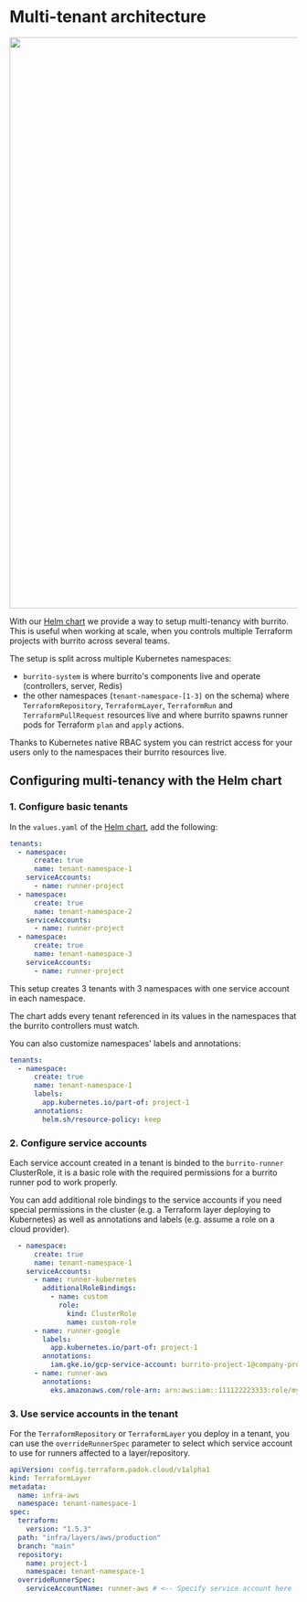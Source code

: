 # Multi-tenant architecture

<p align="center"><img src="../../assets/design/multi-tenant-architecture.excalidraw.png" width="1000px" /></p>

With our [Helm chart](./install/with-helm.md) we provide a way to setup multi-tenancy with burrito. This is useful when working at scale, when you controls multiple Terraform projects with burrito across several teams.

The setup is split across multiple Kubernetes namespaces:

- `burrito-system` is where burrito's components live and operate (controllers, server, Redis)
- the other namespaces (`tenant-namespace-[1-3]` on the schema) where `TerraformRepository`, `TerraformLayer`, `TerraformRun` and `TerraformPullRequest` resources live and where burrito spawns runner pods for Terraform `plan` and `apply` actions.

Thanks to Kubernetes native RBAC system you can restrict access for your users only to the namespaces their burrito resources live.

## Configuring multi-tenancy with the Helm chart

### 1. Configure basic tenants

In the `values.yaml` of the [Helm chart](./install/with-helm.md), add the following:

```yaml
tenants:
  - namespace:
      create: true
      name: tenant-namespace-1
    serviceAccounts:
      - name: runner-project
  - namespace:
      create: true
      name: tenant-namespace-2
    serviceAccounts:
      - name: runner-project
  - namespace:
      create: true
      name: tenant-namespace-3
    serviceAccounts:
      - name: runner-project
```

This setup creates 3 tenants with 3 namespaces with one service account in each namespace.

The chart adds every tenant referenced in its values in the namespaces that the burrito controllers must watch.

You can also customize namespaces' labels and annotations:

```yaml
tenants:
  - namespace:
      create: true
      name: tenant-namespace-1
      labels:
        app.kubernetes.io/part-of: project-1
      annotations:
        helm.sh/resource-policy: keep
```

### 2. Configure service accounts

Each service account created in a tenant is binded to the `burrito-runner` ClusterRole, it is a basic role with the required permissions for a burrito runner pod to work properly.

You can add additional role bindings to the service accounts if you need special permissions in the cluster (e.g. a Terraform layer deploying to Kubernetes) as well as annotations and labels (e.g. assume a role on a cloud provider).

```yaml
  - namespace:
      create: true
      name: tenant-namespace-1
    serviceAccounts:
      - name: runner-kubernetes
        additionalRoleBindings:
          - name: custom
            role:
              kind: ClusterRole
              name: custom-role
      - name: runner-google
        labels:
          app.kubernetes.io/part-of: project-1
        annotations:
          iam.gke.io/gcp-service-account: burrito-project-1@company-project.iam.gserviceaccount.com
      - name: runner-aws
        annotations:
          eks.amazonaws.com/role-arn: arn:aws:iam::111122223333:role/my-role
```

### 3. Use service accounts in the tenant

For the `TerraformRepository` or `TerraformLayer` you deploy in a tenant, you can use the `overrideRunnerSpec` parameter to select which service account to use for runners affected to a layer/repository.

```yaml
apiVersion: config.terraform.padok.cloud/v1alpha1
kind: TerraformLayer
metadata:
  name: infra-aws
  namespace: tenant-namespace-1
spec:
  terraform:
    version: "1.5.3"
  path: "infra/layers/aws/production"
  branch: "main"
  repository:
    name: project-1
    namespace: tenant-namespace-1
  overrideRunnerSpec:
    serviceAccountName: runner-aws # <-- Specify service account here
```

